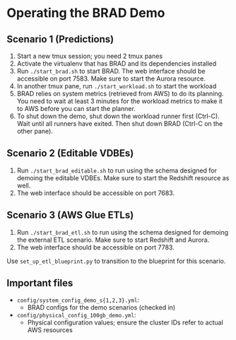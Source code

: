 # Operating the BRAD Demo

## Scenario 1 (Predictions)

1. Start a new tmux session; you need 2 tmux panes
2. Activate the virtualenv that has BRAD and its dependencies installed
3. Run `./start_brad.sh` to start BRAD. The web interface should be accessible
   on port 7583. Make sure to start the Aurora resource.
4. In another tmux pane, run `./start_workload.sh` to start the workload
5. BRAD relies on system metrics (retrieved from AWS) to do its planning. You
   need to wait at least 3 minutes for the workload metrics to make it to AWS
   before you can start the planner.
6. To shut down the demo, shut down the workload runner first (Ctrl-C). Wait
   until all runners have exited. Then shut down BRAD (Ctrl-C on the other pane).

## Scenario 2 (Editable VDBEs)

1. Run `./start_brad_editable.sh` to run using the schema designed for demoing the
   editable VDBEs. Make sure to start the Redshift resource as well.
2. The web interface should be accessible on port 7683.

## Scenario 3 (AWS Glue ETLs)

1. Run `./start_brad_etl.sh` to run using the schema designed for demoing the
   external ETL scenario. Make sure to start Redshift and Aurora.
2. The web interface should be accessible on port 7783.

Use `set_up_etl_blueprint.py` to transition to the blueprint for this scenario.

## Important files

- `config/system_config_demo_s{1,2,3}.yml`:
  - BRAD configs for the demo scenarios (checked in)
- `config/physical_config_100gb_demo.yml`:
  - Physical configuration values; ensure the cluster IDs refer to actual AWS resources
